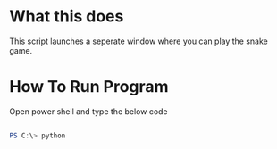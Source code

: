 # What this does
This script launches a seperate window where you can play the snake game.

# How To Run Program
Open power shell and type the below code

```powershell

PS C:\> python
